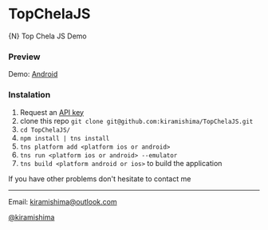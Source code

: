 # TopChelaJS
{N} Top Chela JS Demo

### Preview

Demo: [Android](https://appetize.io/embed/0cp1r0ddf9r6676yh60eeun9mr?device=nexus7&scale=75&orientation=portrait&osVersion=6.0)

### Instalation

1. Request an [API key](https://developer.nytimes.com/) 
2. clone this repo `git clone git@github.com:kiramishima/TopChelaJS.git`
3. `cd TopChelaJS/`
4. `npm install | tns install`
5. `tns platform add <platform ios or android>`
6. `tns run <platform ios or android> --emulator`
7. `tns build <platform android or ios>` to build the application


If you have other problems don't hesitate to contact me


-----

Email: kiramishima@outlook.com

[@kiramishima](http://twitter.com/kiramishima)